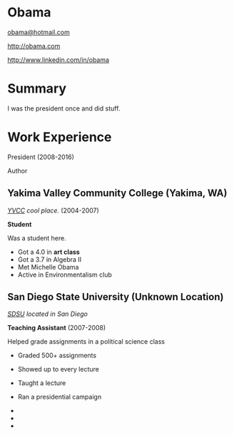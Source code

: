 # Obama
obama@hotmail.com

http://obama.com

http://www.linkedin.com/in/obama

# Summary

I was the president once and did stuff.
<img scr="https://media.vanityfair.com/photos/6036a15657f37ea4415256d2/master/pass/1225292516">

# Work Experience
President (2008-2016)

Author 

## Yakima Valley Community College (Yakima, WA)

*[YVCC][] cool place.* (2004-2007)

**Student**

Was a student here.

- Got a 4.0 in **art class**
- Got a 3.7 in Algebra II
- Met Michelle Obama
- Active in Environmentalism club

## San Diego State University (Unknown Location)
*[SDSU][] located in San Diego*

**Teaching Assistant** (2007-2008)

Helped grade assignments in a political science class

- Graded 500+ assignments
- Showed up to every lecture
- Taught a lecture
- Ran a presidential campaign 

- [YVCC]: https://www.yvcc.edu/
- [SDSU]: https://www.sdsu.edu/
- [Harverd]: https://twitter.com/vincestaples